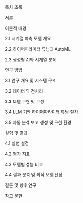 목차
초록

서론


이론적 배경

 2.1 시계열 예측 모델 개요

 2.2 하이퍼파라미터 튜닝과 AutoML

 2.3 생성형 AI와 시계열 분석


연구 방법

 3.1 연구 개요 및 시스템 구조

 3.2 데이터 및 전처리

 3.3 모델 구현 및 구성

 3.4 LLM 기반 하이퍼파라미터 튜닝 절차

 3.5 자동 분석 보고 생성 및 구현 환경


실험 및 결과

 4.1 실험 설정

 4.2 평가 지표

 4.3 모델별 성능 비교

 4.4 결과 분석 및 최적 모델 선정


결론 및 향후 연구


참고 문헌
